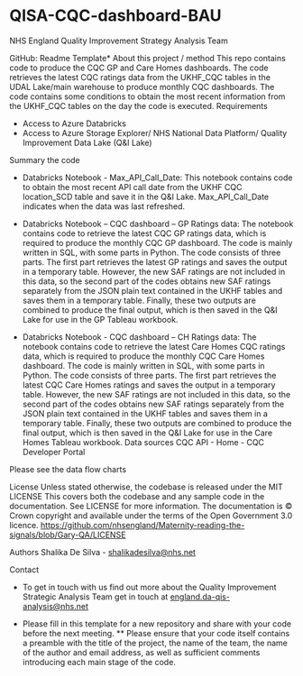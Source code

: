 # QISA-CQC-dashboard-BAU
NHS England
Quality Improvement Strategy Analysis Team

GitHub: Readme Template*
About this project / method
This repo contains code to produce the CQC GP and Care Homes dashboards. 
The code retrieves the latest CQC ratings data from the UKHF_CQC tables in the UDAL Lake/main warehouse to produce monthly CQC dashboards. The code contains some conditions to obtain the most recent information from the UKHF_CQC tables on the day the code is executed. 
Requirements
-  Access to Azure Databricks
-  Access to Azure Storage Explorer/ NHS National Data Platform/ Quality Improvement Data Lake (Q&I Lake)

Summary the code	
-	Databricks Notebook - Max_API_Call_Date: 
This notebook contains code to obtain the most recent API call date from the UKHF CQC location_SCD table and save it in the Q&I Lake. Max_API_Call_Date indicates when the data was last refreshed. 

-	Databricks Notebook – CQC dashboard – GP Ratings data:
The notebook contains code to retrieve the latest CQC GP ratings data, which is required to produce the monthly CQC GP dashboard. 
The code is mainly written in SQL, with some parts in Python. The code consists of three parts. The first part retrieves the latest GP ratings and saves the output in a temporary table. 
However, the new SAF ratings are not included in this data, so the second part of the codes obtains new SAF ratings separately from the JSON plain text contained in the UKHF tables and saves them in a temporary table. 
Finally, these two outputs are combined to produce the final output, which is then saved in the Q&I Lake for use in the GP Tableau workbook.

-	Databricks Notebook - CQC dashboard – CH Ratings data:
The notebook contains code to retrieve the latest Care Homes CQC ratings data, which is required to produce the monthly CQC Care Homes dashboard. 
The code is mainly written in SQL, with some parts in Python. The code consists of three parts. The first part retrieves the latest CQC Care Homes ratings and saves the output in a temporary table. 
However, the new SAF ratings are not included in this data, so the second part of the codes obtains new SAF ratings separately from the JSON plain text contained in the UKHF tables and saves them in a temporary table. 
Finally, these two outputs are combined to produce the final output, which is then saved in the Q&I Lake for use in the Care Homes Tableau workbook.
Data sources
CQC API - Home - CQC Developer Portal

Please see the data flow charts 

License
Unless stated otherwise, the codebase is released under the MIT LICENSE This covers both the codebase and any sample code in the documentation.
See LICENSE for more information.
The documentation is © Crown copyright and available under the terms of the Open Government 3.0 licence. https://github.com/nhsengland/Maternity-reading-the-signals/blob/Gary-QA/LICENSE

Authors
Shalika De Silva - shalikadesilva@nhs.net

Contact
-	To get in touch with us find out more about the Quality Improvement Strategic Analysis Team get in touch at england.da-qis-analysis@nhs.net 

* Please fill in this template for a new repository and share with your code before the next meeting.
** Please ensure that your code itself contains a preamble with the title of the project, the name of the team, the name of the author and email address, as well as sufficient comments introducing each main stage of the code. 

